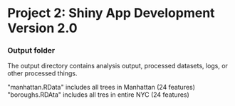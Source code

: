# Project 2: Shiny App Development Version 2.0

### Output folder

The output directory contains analysis output, processed datasets, logs, or other processed things.

"manhattan.RData" includes all trees in Manhattan (24 features)
"boroughs.RDAta" includes all tres in entire NYC (24 features)

